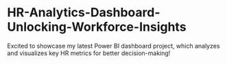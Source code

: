 # HR-Analytics-Dashboard-Unlocking-Workforce-Insights
Excited to showcase my latest Power BI dashboard project, which analyzes and visualizes key HR metrics for better decision-making!
